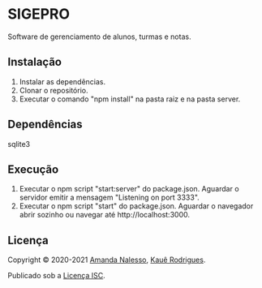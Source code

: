 # SIGEPRO

Software de gerenciamento de alunos, turmas e notas.

## Instalação

1. Instalar as dependências.
2. Clonar o repositório.
3. Executar o comando "npm install" na pasta raiz e na pasta server.

## Dependências

sqlite3

## Execução

1. Executar o npm script "start:server" do package.json. Aguardar o servidor emitir a mensagem "Listening on port 3333".
2. Executar o npm script "start" do package.json. Aguardar o navegador abrir sozinho ou navegar até http://localhost:3000.

## Licença

Copyright © 2020-2021 [Amanda Nalesso](https://github.com/amandanalesso), [Kauê Rodrigues](https://github.com/kauefr).

Publicado sob a [Licença ISC](LICENSE).